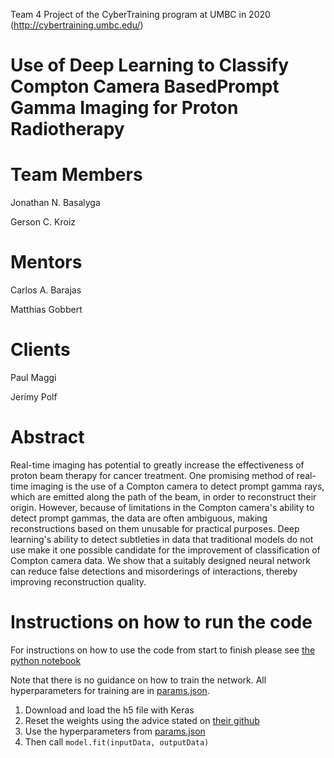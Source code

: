 Team 4 Project of the CyberTraining program at UMBC in 2020 (http://cybertraining.umbc.edu/)

# Use of Deep Learning to Classify Compton Camera BasedPrompt Gamma Imaging for Proton Radiotherapy

# Team Members
Jonathan N. Basalyga 

Gerson C. Kroiz

# Mentors
Carlos A. Barajas

Matthias Gobbert

# Clients
Paul Maggi

Jerimy Polf

# Abstract
Real-time imaging has potential to greatly increase the effectiveness of proton
beam therapy for  cancer  treatment.   One  promising  method  of  real-time
imaging  is  the  use  of  a  Compton camera to detect prompt gamma rays, which
are emitted along the path of the beam, in order to reconstruct their origin.
However,  because of limitations in the Compton camera's ability to  detect
prompt  gammas,  the  data  are  often  ambiguous,  making  reconstructions
based  on them unusable for practical purposes.  Deep learning's ability to
detect subtleties in data that traditional models do not use make it one possible
candidate for the improvement of classification of Compton camera data.  We show
that a suitably designed neural network can reduce false detections and
misorderings of interactions, thereby improving reconstruction quality.

# Instructions on how to run the code
For instructions on how to use the code from start to finish please see
[the python notebook](./howToPGML.ipynb)

Note that there is no guidance on how to train the network.
All hyperparameters for training are in [params.json](./params.json).
1. Download and load the h5 file with Keras
2. Reset the weights using the advice stated on [their github](https://github.com/keras-team/keras/issues/341)
3. Use the hyperparameters from [params.json](./params.json)
4. Then call `model.fit(inputData, outputData)`


